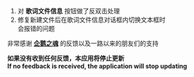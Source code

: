 ﻿1. 对 **歌词文件信息** 按钮做了反双击处理
2. 修复新建文件后在歌词文件信息对话框内切换文本框时    
	会报错的问题   

非常感谢 **[企鹅之魂](https://space.bilibili.com/12722428/)** 的反馈以及一路以来的朋友们的支持
    
**如果没有收到任何反馈，本应用将停止更新   
If no feedback is received, the application will stop updating**